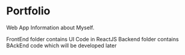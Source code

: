 # Portfolio
Web App Information about Myself.

FrontEnd folder contains UI Code in <bold>ReactJS</bold>
Backend folder contains BAckEnd code which will be developed later